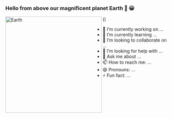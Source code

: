 ### Hello from above our magnificent planet Earth 👋 😀 

(<img align="left" alt="Earth" width="300px" src="https://mediad.publicbroadcasting.net/p/shared/npr/styles/x_large/nprshared/201805/339823601.jpg">)



- 🔭 I’m currently working on ...
- 🌱 I’m currently learning ...
- 👯 I’m looking to collaborate on ...
- 🤔 I’m looking for help with ...
- 💬 Ask me about ...
- 📫 How to reach me: ...
- 😄 Pronouns: ...
- ⚡ Fun fact: ...
